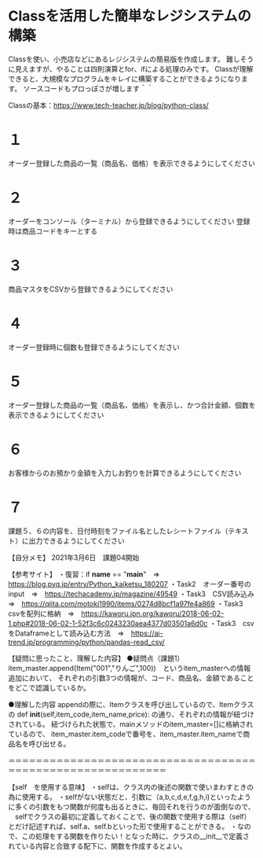 # Classを活用した簡単なレジシステムの構築
Classを使い、小売店などにあるレジシステムの簡易版を作成します。
難しそうに見えますが、やることは四則演算とfor、ifによる処理のみです。
Classが理解できると、大規模なプログラムをキレイに構築することができるようになります。
ソースコードもプロっぽさが増します＾＾

Classの基本：https://www.tech-teacher.jp/blog/python-class/<br>

# １
オーダー登録した商品の一覧（商品名、価格）を表示できるようにしてください

# ２
オーダーをコンソール（ターミナル）から登録できるようにしてください
登録時は商品コードをキーとする

# ３
商品マスタをCSVから登録できるようにしてください

# ４
オーダー登録時に個数も登録できるようにしてください

# ５
オーダー登録した商品の一覧（商品名、価格）を表示し、かつ合計金額、個数を表示できるようにしてください

# ６
お客様からのお預かり金額を入力しお釣りを計算できるようにしてください

# ７
課題５、６の内容を、日付時刻をファイル名としたレシートファイル（テキスト）に出力できるようにしてください



【自分メモ】
2021年3月6日　課題04開始


【参考サイト】
・復習：if __name__ == "__main__"　⇒　https://blog.pyq.jp/entry/Python_kaiketsu_180207
・Task2　オーダー番号のinput　⇒　https://techacademy.jp/magazine/49549
・Task3　CSV読み込み　⇒　https://qiita.com/motoki1990/items/0274d8bcf1a97fe4a869
・Task3　csvを配列に格納　⇒　https://kaworu.jpn.org/kaworu/2018-06-02-1.php#2018-06-02-1-52f3c6c0243230aea4377d03501a6d0c
・Task3　csvをDataframeとして読み込む方法　⇒　https://ai-trend.jp/programming/python/pandas-read_csv/

【疑問に思ったこと、理解した内容】
●疑問点（課題1）
item_master.append(Item("001","りんご",100))　というitem_masterへの情報追加において、
それぞれの引数3つの情報が、コード、商品名、金額であることをどこで認識しているか。

●理解した内容
appendの際に、Itemクラスを呼び出しているので、Itemクラスの
def __init__(self,item_code,item_name,price):
の通り、それぞれの情報が紐づけされている。
紐づけられた状態で、mainメソッドのitem_master=[]に格納されているので、
item_master.item_codeで番号を、item_master.item_nameで商品名を呼び出せる。

＝＝＝＝＝＝＝＝＝＝＝＝＝＝＝＝＝＝＝＝＝＝＝＝＝＝＝＝＝＝＝＝＝＝＝＝＝＝＝＝＝＝＝＝＝＝＝＝＝＝＝＝＝＝＝＝＝＝＝


【self　を使用する意味】
・selfは、クラス内の後述の関数で使いまわすときの為に使用する。
・selfがない状態だと、引数に（a,b,c,d,e,f,g,h,i)といったように多くの引数をもつ関数が何度も出るときに、毎回それを行うのが面倒なので、
　selfでクラスの最初に定義しておくことで、後の関数で使用する際は（self）とだけ記述すれば、self.a、self.bといった形で使用することができる。
・なので、この処理をする関数を作りたい！となった時に、クラスの__init__で定義されている内容と合致する配下に、関数を作成するとよい。